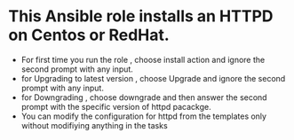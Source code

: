 # This Ansible role installs an HTTPD on Centos or RedHat.

- For first time you run the role , choose install action and ignore the second prompt with any input.
- for Upgrading to latest version , choose Upgrade and ignore the second prompt with any input.
- for Downgrading , choose downgrade and then answer the second prompt with the specific version of httpd pacackge. 
- You can modify the configuration for httpd from the templates only without modifiying anything in the tasks 






